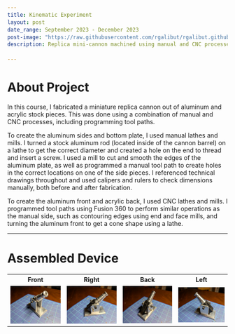 ```yaml
---
title: Kinematic Experiment
layout: post
date_range: September 2023 - December 2023
post-image: "https://raw.githubusercontent.com/rgalibut/rgalibut.github.io/main/assets/images/Kinematic%20Experiment/Kinematic%20Experiment%20Cover%20Image.jpg"
description: Replica mini-cannon machined using manual and CNC processes.

---
```


# About Project
In this course, I fabricated a miniature replica cannon out of aluminum and acrylic stock pieces. This was done using a combination of manual and CNC processes, including programming tool paths.

To create the aluminum sides and bottom plate, I used manual lathes and mills. I turned a stock aluminum rod (located inside of the cannon barrel) on a lathe to get the correct diameter and created a hole on the end to thread and insert a screw. I used a mill to cut and smooth the edges of the aluminum plate, as well as programmed a manual tool path to create holes in the correct locations on one of the side pieces. I referenced technical drawings throughout and used calipers and rulers to check dimensions manually, both before and after fabrication.

To create the aluminum front and acrylic back, I used CNC lathes and mills. I programmed tool paths using Fusion 360 to perform similar operations as the manual side, such as contouring edges using end and face mills, and turning the aluminum front to get a cone shape using a lathe.

---

# Assembled Device
<table>
  <tr>
    <th>Front</th>
    <th>Right</th>
    <th>Back</th>
    <th>Left</th>
  </tr>
  <tr>
    <td><img src="https://raw.githubusercontent.com/rgalibut/rgalibut.github.io/main/assets/images/Kinematic%20Experiment/Front%20View.jpg" alt="Front"></td>
    <td><img src="https://raw.githubusercontent.com/rgalibut/rgalibut.github.io/main/assets/images/Kinematic%20Experiment/Side%20View%20Right.jpg" alt="Right"></td>
    <td><img src="https://raw.githubusercontent.com/rgalibut/rgalibut.github.io/main/assets/images/Kinematic%20Experiment/Back%20View.jpg" alt="Back"></td>
    <td><img src="https://raw.githubusercontent.com/rgalibut/rgalibut.github.io/main/assets/images/Kinematic%20Experiment/Side%20View%20Left.jpg" alt="Left"></td>
  </tr>
</table>